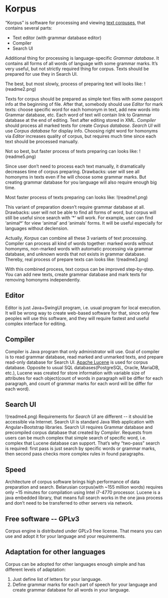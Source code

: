 Korpus
======

“Korpus” is software for processing and viewing [text corpuses](https://en.wikipedia.org/wiki/Text_corpus), that contains several parts:

* Text editor (with grammar database editor)
* Compiler
* Search UI

Additional thing for processing is language-specific *Grammar database*. It contains all forms of all words of language with some grammar marks. It’s very useful, but not strictly required thing for corpus.
Texts should be prepared for use they in Search UI.

The best, but most slowly, process of preparing text will looks like:
!(readme2.png)

Texts for corpus should be prepared as simple text files with some passport info at the beginning of file. After that, somebody should use *Editor* for mark texts: choose specific word for each homonym in text, add new words into Grammar database, etc. Each word of text will contain link to Grammar database at the end of editing. Text after editing stored in XML.
*Compiler* should process all marked texts for create *Corpus database*. *Search UI* will use *Corpus database* for display info.
Choosing right word for homonyms via *Editor* increases quality of corpus, but requires much time since each text should be processed manually.

Not so best, but faster process of texts preparing can looks like:
!(readme5.png)

Since user don’t need to process each text manually, it dramatically decreases time of corpus preparing. Drawbacks: user will see all homonyms in texts even if he will choose some grammar marks.
But creating grammar database for you language will also require enough big time.

Most faster process of texts preparing can looks like:
!(readme1.png)

This variant of preparation doesn’t require grammar database at all. Drawbacks: user will not be able to find all forms of word, but corpus will still be useful since search with ‘\*’ will work. For example, user can find ‘animal\*’ for view ‘animal’ and ‘animals’ forms. It will be useful especially  for languages without declension.

Actually, *Korpus* can combine all these 3 variants of text processing. Compiler can process all kind of words together: marked words without homonyms, non-marked words with automatic processing via grammar database, and unknown words that not exists in grammar database. Thereby, real process of prepare texts can looks like:
!(readme3.png)

With this combined process, text corpus can be improved step-by-step. You can add new texts, create grammar database and mark texts for removing homonyms independently.

Editor
------
Editor is just Java+SwingUI program, i.e. usual program for local execution. It will be wrong way to create web-based software for that, since only few peoples will use this software, and they will require fastest and useful complex interface for editing.

Compiler
--------
Compiler is Java program that only administrator will use. Goal of compiler is to read grammar database, read marked and unmarked texts, and prepare read-only database for Search UI.
[Apache Lucene](https://lucene.apache.org/) is used for corpus database. Opposite to usual SQL databases(PostgreSQL, Oracle, MariaDB, etc.), Lucene was created for store information with variable size of attributes for each object(count of words in paragraph will be differ for each paragraph, and count of grammar marks for each word will be differ for each word).

Search UI
---------
!(readme4.png)
Requirements for *Search UI* are different -- it should be accessible via Internet. Search UI is standard Java Web application with Angular+Bootstrap libraries. Search UI requires Grammar database and precompiled corpus database that created by *Compiler*.
Requests from users can be much complex that simple search of specific word, i.e. complex that Lucene database can support. That’s why “two-pass” search is required: first pass is just search by specific words or grammar marks, then second pass checks more complex rules in found paragraphs.

Speed
-----
Architecture of corpus software brings high performance of data preparation and search.
Belarusian corpus(with ~155 million words) requires only ~15 minutes for compilation using Intel i7-4770 processor.
Lucene is a java embedded library, that means full search works in the one java process and don’t need to be transferred to other servers via network.

Free software -- GPLv3
----------------------
Corpus engine is distributed under GPLv3 free license. That means you can use and adopt it for your language and your requirements.

Adaptation for other languages
------------------------------
Corpus can be adopted for other languages enough simple and has different levels of adaptation:
1. Just define list of letters for your language.
2. Define grammar marks for each part of speech for your language and create grammar database for all words in your language.
